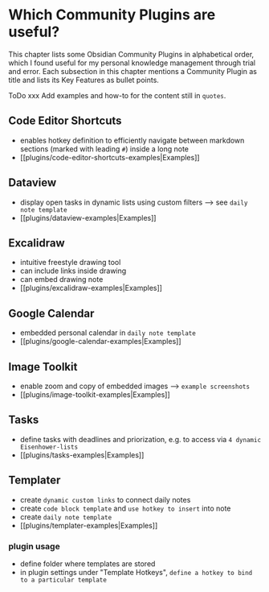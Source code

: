 # Which Community Plugins are useful?

This chapter lists some Obsidian Community Plugins in alphabetical order, which I found useful for my personal knowledge management through trial and error. 
Each subsection in this chapter mentions a Community Plugin as title and lists its Key Features as bullet points. 

ToDo xxx 
Add examples and how-to for the content still in `quotes`.

## Code Editor Shortcuts
- enables hotkey definition to efficiently navigate between markdown sections (marked with leading `#`) inside a long note
- [[plugins/code-editor-shortcuts-examples|Examples]]

## Dataview
- display open tasks in dynamic lists using custom filters --> see `daily note template`
- [[plugins/dataview-examples|Examples]]

## Excalidraw
- intuitive freestyle drawing tool
- can include links inside drawing
- can embed drawing note
- [[plugins/excalidraw-examples|Examples]]

## Google Calendar
- embedded personal calendar in `daily note template`
- [[plugins/google-calendar-examples|Examples]]

## Image Toolkit
- enable zoom and copy of embedded images --> `example screenshots`
- [[plugins/image-toolkit-examples|Examples]]

## Tasks
- define tasks with deadlines and priorization, e.g. to access via `4 dynamic Eisenhower-lists`
- [[plugins/tasks-examples|Examples]]

## Templater
- create `dynamic custom links` to connect daily notes
- create `code block template` and `use hotkey to insert` into note
- create `daily note template`
- [[plugins/templater-examples|Examples]]

### plugin usage
- define folder where templates are stored
- in plugin settings under "Template Hotkeys", `define a hotkey to bind to a particular template` 